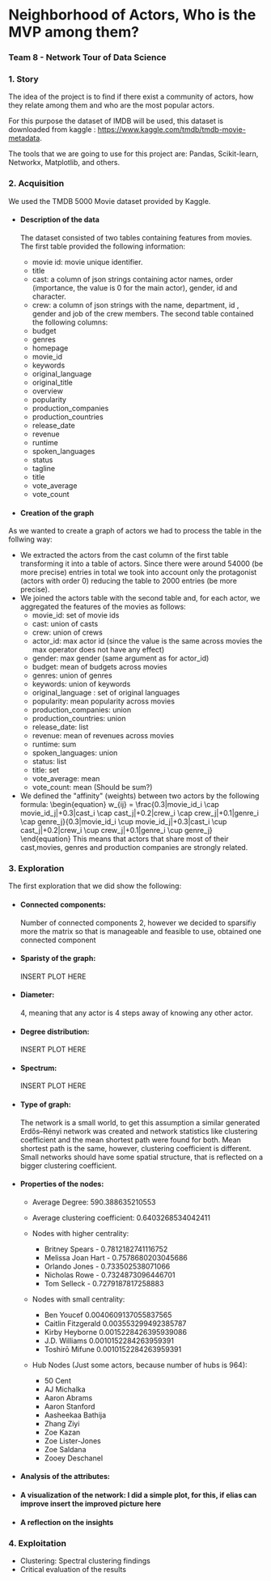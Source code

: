 # Neighborhood of Actors, Who is the MVP among them?

### Team 8 - Network Tour of Data Science

### 1. Story

The idea of the project is to find if there exist a community of actors, how
they relate among them and who are the most popular actors.

For this purpose the dataset of IMDB will be used, this dataset is downloaded
from kaggle : https://www.kaggle.com/tmdb/tmdb-movie-metadata.

The tools that we are going to use for this project are: Pandas, Scikit-learn,
Networkx, Matplotlib, and others.

### 2. Acquisition

We used the TMDB 5000 Movie dataset provided by Kaggle.

- #### Description of the data
  The dataset consisted of two tables containing features from movies. The first table provided the following information:
    - movie id: movie unique identifier.
    - title
    - cast: a column of json strings containing actor names, order (importance, the value is 0 for the main actor), gender, id and character. 
    - crew: a column of json strings with the name, department, id , gender and job of the crew members.
  The second table contained the following columns:
    - budget
    - genres
    - homepage 
    - movie_id 
    - keywords
    - original_language
    - original_title
    - overview
    - popularity
    - production_companies
    - production_countries
    - release_date
    - revenue
    - runtime
    - spoken_languages
    - status
    - tagline
    - title
    - vote_average
    - vote_count

- #### Creation of the graph
As we wanted to create a graph of actors we had to process the table in the follwing way:
  - We extracted the actors from the cast column of the first table transforming it into a table of actors. Since there were around 54000 (be more precise) entries in total we took into account only the protagonist (actors with order 0) reducing the table to 2000 entries (be more precise).
  - We joined the actors table with the second table and, for each actor, we aggregated the features of the movies as follows:
    - movie_id: set of movie ids
    - cast: union of casts
    - crew: union of crews
    - actor_id: max actor id (since the value is the same across movies the max operator does not have any effect)
    - gender: max gender (same argument as for actor_id)
    - budget: mean of budgets across movies
    - genres: union of genres
    - keywords: union of keywords
    - original_language : set of original languages
    - popularity: mean popularity across movies
    - production_companies: union
    - production_countries: union
    - release_date: list
    - revenue: mean of revenues across movies
    - runtime: sum 
    - spoken_languages: union
    - status: list
    - title: set
    - vote_average: mean 
    - vote_count: mean (Should be sum?)
  - We defined the "affinity" (weights) between two actors by the following formula:
  \begin{equation} w_{ij} = \frac{0.3|movie\_id_i \cap movie\_id_j|+0.3|cast_i \cap cast_j|+0.2|crew_i \cap crew_j|+0.1|genre_i \cap genre_j}{0.3|movie\_id_i \cup movie\_id_j|+0.3|cast_i \cup cast_j|+0.2|crew_i \cup crew_j|+0.1|genre_i \cup genre_j}
  \end{equation}
  This means that actors that share most of their cast,movies, genres and production companies are strongly related.
### 3. Exploration

The first exploration that we did show the following:

- #### Connected components:
  Number of connected components 2, however we decided to sparsifiy more the
  matrix so that is manageable and feasible to use, obtained one connected
  component
- #### Sparisty of the graph:
  INSERT PLOT HERE
- #### Diameter:
  4, meaning that any actor is 4 steps away of knowing any other actor.
- #### Degree distribution:
  INSERT PLOT HERE
- #### Spectrum:
  INSERT PLOT HERE
- #### Type of graph:
  The network is a small world, to get this assumption a similar generated
  Erdős–Rényi network was created and network statistics like clustering
  coefficient and the mean shortest path were found for both. Mean shortest path
  is the same, however, clustering coefficient is different.  
  Small networks should have some spatial structure, that is reflected on a
  bigger clustering coefficient.
- #### Properties of the nodes:

  - Average Degree: 590.388635210553
  - Average clustering coefficient: 0.6403268534042411
  - Nodes with higher centrality:

    - Britney Spears - 0.7812182741116752
    - Melissa Joan Hart - 0.7578680203045686
    - Orlando Jones - 0.733502538071066
    - Nicholas Rowe - 0.7324873096446701
    - Tom Selleck - 0.7279187817258883

  - Nodes with small centrality:

    - Ben Youcef 0.0040609137055837565
    - Caitlin Fitzgerald 0.003553299492385787
    - Kirby Heyborne 0.0015228426395939086
    - J.D. Williams 0.0010152284263959391
    - Toshirō Mifune 0.0010152284263959391

  - Hub Nodes (Just some actors, because number of hubs is 964):

    - 50 Cent
    - AJ Michalka
    - Aaron Abrams
    - Aaron Stanford
    - Aasheekaa Bathija
    - Zhang Ziyi
    - Zoe Kazan
    - Zoe Lister-Jones
    - Zoe Saldana
    - Zooey Deschanel

* #### Analysis of the attributes:
* #### A visualization of the network: I did a simple plot, for this, if elias can improve insert the improved picture here
* #### A reflection on the insights

### 4. Exploitation

- Clustering: Spectral clustering findings
- Critical evaluation of the results
